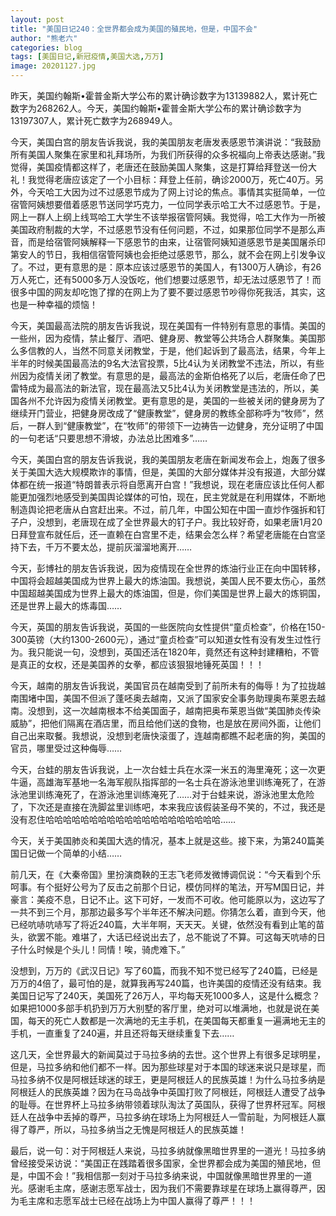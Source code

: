 ```yaml
---
layout: post
title: "美国日记240：全世界都会成为美国的殖民地，但是，中国不会"
author: "熊老六"
categories: blog
tags: [美国日记,新冠疫情,美国大选,万万]
image: 20201127.jpg
---
```

​​昨天，美国约翰斯•霍普金斯大学公布的累计确诊数字为13139882人，累计死亡数字为268262人。今天，美国约翰斯•霍普金斯大学公布的累计确诊数字为13197307人，累计死亡数字为268949人。

今天，美国白宫的朋友告诉我说，我的美国朋友老唐发表感恩节演讲说：“我鼓励所有美国人聚集在家里和礼拜场所，为我们所获得的众多祝福向上帝表达感谢。”我觉得，美国疫情都这样了，老唐还在鼓励美国人聚集，这是打算给拜登送一份大礼！我觉得老唐应该定了一个小目标：拜登上任前，确诊2000万，死亡40万。另外，今天哈工大因为过不过感恩节成为了网上讨论的焦点。事情其实挺简单，一位宿管阿姨想要借着感恩节送同学巧克力，一位同学表示哈工大不过感恩节。于是，网上一群人上纲上线骂哈工大学生不该举报宿管阿姨。我觉得，哈工大作为一所被美国政府制裁的大学，不过感恩节没有任何问题，不过，如果那位同学不是那么声音，而是给宿管阿姨解释一下感恩节的由来，让宿管阿姨知道感恩节是美国屠杀印第安人的节日，我相信宿管阿姨也会拒绝过感恩节，那么，就不会在网上引发争议了。不过，更有意思的是：原本应该过感恩节的美国人，有1300万人确诊，有26万人死亡，还有5000多万人没饭吃，他们想要过感恩节，却无法过感恩节了！而很多中国的网友却吃饱了撑的在网上为了要不要过感恩节吵得你死我活，其实，这也是一种幸福的烦恼！

今天，美国最高法院的朋友告诉我说，现在美国有一件特别有意思的事情。美国的一些州，因为疫情，禁止餐厅、酒吧、健身房、教堂等公共场合人群聚集。美国那么多信教的人，当然不同意关闭教堂，于是，他们起诉到了最高法，结果，今年上半年的时候美国最高法的9名大法官投票，5比4认为关闭教堂不违法，所以，有些州因为疫情关闭了教堂。有意思的是，最高法的金斯伯格死了以后，老唐任命了巴雷特成为最高法的新法官，现在最高法又5比4认为关闭教堂是违法的，所以，美国各州不允许因为疫情关闭教堂。更有意思的是，美国的一些被关闭的健身房为了继续开门营业，把健身房改成了“健康教堂”，健身房的教练全部称呼为“牧师”，然后，一群人到“健康教堂”，在“牧师”的带领下一边祷告一边健身，充分证明了中国的一句老话“只要思想不滑坡，办法总比困难多”……

今天，美国白宫的朋友告诉我说，我的美国朋友老唐在新闻发布会上，炮轰了很多关于美国大选大规模欺诈的事情，但是，美国的大部分媒体并没有报道，大部分媒体都在统一报道“特朗普表示将自愿离开白宫！”我想说，现在老唐应该比任何人都能更加强烈地感受到美国舆论媒体的可怕，现在，民主党就是在利用媒体，不断地制造舆论把老唐从白宫赶出来。不过，前几年，中国公知在中国一直炒作强拆和钉子户，没想到，老唐现在成了全世界最大的钉子户。我比较好奇，如果老唐1月20日拜登宣布就任后，还一直赖在白宫里不走，结果会怎么样？希望老唐能在白宫坚持下去，千万不要太怂，提前灰溜溜地离开……

今天，彭博社的朋友告诉我说，因为疫情现在全世界的炼油行业正在向中国转移，中国将会超越美国成为世界上最大的炼油国。我想说，美国人民不要太伤心，虽然中国超越美国成为世界上最大的炼油国，但是，你们美国是世界上最大的炼铜国，还是世界上最大的炼毒国……

今天，英国的朋友告诉我说，英国的一些医院向女性提供“童贞检查”，价格在150-300英镑（大约1300-2600元），通过“童贞检查”可以知道女性有没有发生过性行为。我只能说一句，没想到，英国还活在1820年，竟然还有这种封建糟粕，不管是真正的女权，还是美国养的女拳，都应该狠狠地锤死英国！！！

今天，越南的朋友告诉我说，美国官员在越南受到了前所未有的侮辱！为了拉拢越南围堵中国，美国不但派了蓬呸奥去越南，又派了国家安全事务助理奥布莱恩去越南。没想到，这一次越南根本不给美国面子，越南把奥布莱恩当做“美国肺炎传染威胁”，把他们隔离在酒店里，而且给他们送的食物，也是放在房间外面，让他们自己出来取餐。我想说，没想到老唐快滚蛋了，连越南都瞧不起老唐的狗，美国的官员，哪里受过这种侮辱……

今天，台蛙的朋友告诉我说，上一次台蛙士兵在水深一米五的海里淹死；这一次更牛逼，高雄海军基地一名海军舰队指挥部的一名士兵在游泳池里训练淹死了，在游泳池里训练淹死了，在游泳池里训练淹死了……对于台蛙来说，游泳池里太危险了，下次还是直接在洗脚盆里训练吧，本来我应该假装圣母不笑的，不过，我还是没有忍住哈哈哈哈哈哈哈哈哈哈哈哈哈哈哈哈哈哈哈哈……

今天，关于美国肺炎和美国大选的情况，基本上就是这些。接下来，为第240篇美国日记做一个简单的小结……

前几天，在《大秦帝国》里扮演商鞅的王志飞老师发微博调侃说：“今天看到个乐呵事。有个挺好公号为了反击之前那个日记，模仿同样的笔法，开写M国日记，并豪言：美疫不息，日记不止。这下可好，一发而不可收。他可能原以为，这边写了一共不到三个月，那那边最多写个半年还不解决问题。你猜怎么着，直到今天，他已经吭哧吭哧写了将近240篇，大半年啊，天天天。关键，依然没有看到止笔的苗头，欲罢不能。难堪了，大话已经说出去了，总不能说了不算。可这每天吭哧的日子什么时候是个头儿！同情！唉，骑虎难下。”

没想到，万万的《武汉日记》写了60篇，而我不知不觉已经写了240篇，已经是万万的4倍了，最可怕的是，就算我再写240篇，也许美国的疫情还没有结束。我美国日记写了240天，美国死了26万人，平均每天死1000多人，这是什么概念？如果把1000多部手机扔到万万大别墅的客厅里，绝对可以堆满地，也就是说在美国，每天的死亡人数都是一次满地的无主手机，在美国每天都重复一遍满地无主的手机，一直重复了240遍，并且还将每天继续重复下去……

这几天，全世界最大的新闻莫过于马拉多纳的去世。这个世界上有很多足球明星，但是，马拉多纳和他们都不一样。因为那些球星对于本国的球迷来说只是球星，而马拉多纳不仅是阿根廷球迷的球王，更是阿根廷人的民族英雄！为什么马拉多纳是阿根廷人的民族英雄？因为在马岛战争中英国打败了阿根廷，阿根廷人遭受了战争的耻辱。在世界杯上马拉多纳带领着球队淘汰了英国队，获得了世界杯冠军。阿根廷人在战争中丢掉的尊严，马拉多纳在球场上为阿根廷人一雪前耻，为阿根廷人赢得了尊严，所以，马拉多纳当之无愧是阿根廷人的民族英雄！

最后，说一句：对于阿根廷人来说，马拉多纳就像黑暗世界里的一道光！马拉多纳曾经接受采访说：“美国正在践踏着很多国家，全世界都会成为美国的殖民地，但是，中国不会！”我相信那一刻对于马拉多纳来说，中国就像黑暗世界里的一道光。感谢毛主席，感谢志愿军战士，因为我们不需要靠球星在球场上赢得尊严，因为毛主席和志愿军战士已经在战场上为中国人赢得了尊严！！！​​​​